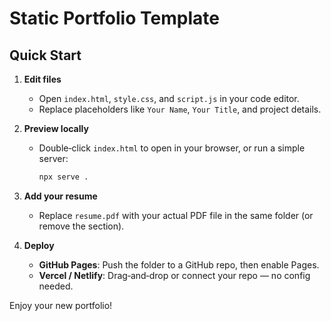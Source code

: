 # Static Portfolio Template

## Quick Start

1. **Edit files**  
   - Open `index.html`, `style.css`, and `script.js` in your code editor.  
   - Replace placeholders like `Your Name`, `Your Title`, and project details.

2. **Preview locally**  
   - Double‑click `index.html` to open in your browser, or run a simple server:  
     ```bash
     npx serve .
     ```

3. **Add your resume**  
   - Replace `resume.pdf` with your actual PDF file in the same folder (or remove the section).

4. **Deploy**  
   - **GitHub Pages**: Push the folder to a GitHub repo, then enable Pages.  
   - **Vercel / Netlify**: Drag‑and‑drop or connect your repo — no config needed.  

Enjoy your new portfolio!
